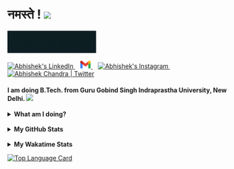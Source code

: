 # नमस्ते ! <img src = "https://www.flaticon.com/svg/static/icons/svg/706/706761.svg" width = 25px/>

<img src = "ABHISHEK CHANDRA_2.gif" width = 200px height = 50px/>
<p align = "left">
<a href = "https://www.linkedin.com/in/abhishek-chandra-071977114/">
 <img src = "https://www.flaticon.com/svg/static/icons/svg/145/145807.svg" width = 20px alt="Abhishek's LinkedIn"/>
</a>
&nbsp;&nbsp;
<a href="https://mail.google.com/mail/?view=cm&fs=1&to=1ac23456789@gmail.com">
  <img alt="Abhishek's Gmail" width="24px" src="gmail.jpg" />
</a>
&nbsp;&nbsp;
<a href="https://www.instagram.com/_abhishekchandra/">
  <img alt="Abhishek's Instagram" width="20px" src="https://www.flaticon.com/svg/static/icons/svg/174/174855.svg" />
</a>
&nbsp;&nbsp;
<a href="https://twitter.com/abhishek2522000/">
  <img alt="Abhishek Chandra | Twitter" width="20px" src="https://www.flaticon.com/svg/static/icons/svg/733/733579.svg" />
</a>
 </p>
 
#### I am doing B.Tech. from Guru Gobind Singh Indraprastha University, New Delhi. <img src = "https://www.flaticon.com/svg/static/icons/svg/2883/2883767.svg" width = 25px/>
<details>
 <summary><b>What am I doing?</b></summary>
 
- 🔭 I’m currently working on a Machine Learning Project. <img src = "https://www.flaticon.com/svg/static/icons/svg/2867/2867352.svg" width = 20px/>
 
-  🌱 I’m currently learning Java. <img src = "https://www.flaticon.com/svg/static/icons/svg/152/152760.svg" width=20px/>

-  :bell: I’m looking to collaborate on Data Analytics Projects. <img src = "https://www.flaticon.com/svg/static/icons/svg/38/38795.svg" width = 20px/>

-  :runner: I’m looking for help with Full Stack Development. <img src = "https://www.flaticon.com/svg/static/icons/svg/2721/2721266.svg" width = 25px/>

-  :cyclone: Knowledge fact: The GitHub is written in Ruby on Rails and Erlang programming language by its cofounders. <img src = "https://www.flaticon.com/svg/static/icons/svg/973/973033.svg" width = 20px/>
</details>

<br/>
<details>
 <summary><b>My GitHub Stats</b></summary>
<p align = "center">
<img alt="Abhishek's Github Stats" src = "https://github-readme-stats.vercel.app/api?username=abhishekchandra2522k&show_icons=true&theme=shades-of-purple" align = "center"/>
</p>

</details>

<br/>
<details>
 <summary><b>My Wakatime Stats</b></summary>
<p align = "center">
<img src = "https://github-readme-stats.vercel.app/api/wakatime?username=abhishekchandra&layout=compact&theme=shades-of-purple" alt = "abhishekchandra"/>
</p>
</details>


<p>
<a href = "https://github.com/abhishekchandra2522k/abhishekchandra2522k/blob/master/Top_Langs.md"><img src = "https://media.giphy.com/media/bH5wBWPKWHbp0Cd1UM/giphy.gif" width = 150px alt = "Top Language Card"/></a>
</p>
